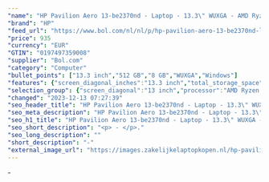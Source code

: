 ```yaml
---
"name": "HP Pavilion Aero 13-be2370nd - Laptop - 13.3\" WUXGA - AMD Ryzen 5 7535U - Radeon Graphics - 8 GB LPDDR5 - 512 GB SSD - Windows 11 - tsb US International QWERTY"
"brand": "HP"
"feed_url": "https://www.bol.com/nl/nl/p/hp-pavilion-aero-13-be2370nd-laptop-13-3-wuxga-amd-ryzen-5-7535u-radeon-graphics-8-gb-lpddr5-512-gb-ssd-windows-11-tsb-us-international-qwerty/9300000152581818"
"price": 935
"currency": "EUR"
"GTIN": "0197497359008"
"supplier": "Bol.com"
"category": "Computer"
"bullet_points": ["13.3 inch","512 GB","8 GB","WUXGA","Windows"]
"features": {"screen_diagonal_inches":"13.3 inch","total_storage_space":"512 GB","memory_size":"8 GB","graphics":"WUXGA","operating_system":"Windows"}
"selection_group": {"screen_diagonal":"13 inch","processor":"AMD Ryzen 5","changed_price_past_3_days":false,"product_family":"Pavilion"}
"changed": "2023-12-13 07:27:39"
"seo_header_title": "HP Pavilion Aero 13-be2370nd - Laptop - 13.3\" WUXGA - AMD Ryzen 5 7535U - Radeon Graphics - 8 GB LPDDR5 - 512 GB SSD - Windows 11 - tsb US International QWERTY"
"seo_meta_description": "HP Pavilion Aero 13-be2370nd - Laptop - 13.3\" WUXGA - AMD Ryzen 5 7535U - Radeon Graphics - 8 GB LPDDR5 - 512 GB SSD - Windows 11 - tsb US International QWERTY"
"seo_h1_title": "HP Pavilion Aero 13-be2370nd - Laptop - 13.3\" WUXGA - AMD Ryzen 5 7535U - Radeon Graphics - 8 GB LPDDR5 - 512 GB SSD - Windows 11 - tsb US International QWERTY"
"seo_short_description": "<p> - </p>."
"seo_long_description": ""
"short_description": "-"
"external_image_url": "https://images.zakelijkelaptopkopen.nl/hp-pavilion-aero-13-be2370nd-laptop-13-3-wuxga-amd-ryzen-5-7535u-radeon-graphics-8-gb-lpddr5-512-gb-ssd-windows-11-tsb-us-international-qwerty.webp"
---
```


<p> - </p>
